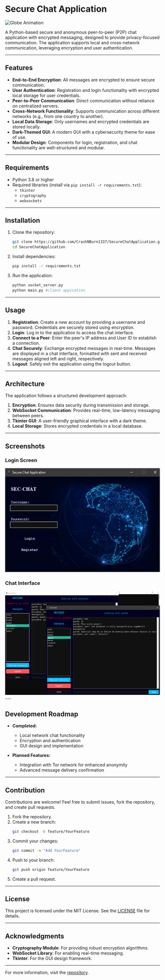 # Secure Chat Application

<img src="asset/globe.gif" alt="Globe Animation" width="600" height="338">

A Python-based secure and anonymous peer-to-peer (P2P) chat application with encrypted messaging, designed to provide privacy-focused communication. The application supports local and cross-network communication, leveraging encryption and user authentication.

---

## Features

- **End-to-End Encryption**: All messages are encrypted to ensure secure communication.
- **User Authentication**: Registration and login functionality with encrypted local storage for user credentials.
- **Peer-to-Peer Communication**: Direct communication without reliance on centralized servers.
- **Cross-Network Functionality**: Supports communication across different networks (e.g., from one country to another).
- **Local Data Storage**: Only usernames and encrypted credentials are stored locally.
- **Dark-Themed GUI**: A modern GUI with a cybersecurity theme for ease of use.
- **Modular Design**: Components for login, registration, and chat functionality are well-structured and modular.

---

## Requirements

- Python 3.8 or higher
- Required libraries (install via `pip install -r requirements.txt`):
  - `tkinter`
  - `cryptography`
  - `websockets`

---

## Installation

1. Clone the repository:
   ```bash
   git clone https://github.com/CrashNBurn1337/SecureChatApplication.git
   cd SecureChatApplication
   ```

2. Install dependencies:
   ```bash
   pip install -r requirements.txt
   ```

3. Run the application:
   ```bash
   python socket_server.py
   python main.py #client appication
   ```

---

## Usage

1. **Registration**: Create a new account by providing a username and password. Credentials are securely stored using encryption.
2. **Login**: Log in to the application to access the chat interface.
3. **Connect to a Peer**: Enter the peer's IP address and User ID to establish a connection.
4. **Chat Securely**: Exchange encrypted messages in real-time. Messages are displayed in a chat interface, formatted with sent and received messages aligned left and right, respectively.
5. **Logout**: Safely exit the application using the logout button.

---

## Architecture

The application follows a structured development approach:

1. **Encryption**: Ensures data security during transmission and storage.
2. **WebSocket Communication**: Provides real-time, low-latency messaging between peers.
3. **Tkinter GUI**: A user-friendly graphical interface with a dark theme.
4. **Local Storage**: Stores encrypted credentials in a local database.

---

## Screenshots

### Login Screen
<img src="asset/login_registration.png" alt="Login Screen" width="600" height="338">


### Chat Interface
<img src="asset/chat_interface.png" alt="Chat Interface" width="600" height="338">
---

## Development Roadmap

- **Completed:**
  - Local network chat functionality
  - Encryption and authentication
  - GUI design and implementation

- **Planned Features:**
  - Integration with Tor network for enhanced anonymity
  - Advanced message delivery confirmation

---

## Contribution

Contributions are welcome! Feel free to submit issues, fork the repository, and create pull requests.

1. Fork the repository.
2. Create a new branch:
   ```bash
   git checkout -b feature/YourFeature
   ```
3. Commit your changes:
   ```bash
   git commit -m "Add YourFeature"
   ```
4. Push to your branch:
   ```bash
   git push origin feature/YourFeature
   ```
5. Create a pull request.

---

## License

This project is licensed under the MIT License. See the [LICENSE](LICENSE) file for details.

---

## Acknowledgments

- **Cryptography Module**: For providing robust encryption algorithms.
- **WebSocket Library**: For enabling real-time messaging.
- **Tkinter**: For the GUI design framework.

---

For more information, visit the [repository](https://github.com/CrashNBurn1337/SecureChatApplication).

